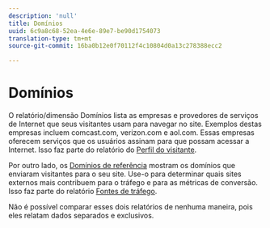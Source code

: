 ```yaml
---
description: 'null'
title: Domínios
uuid: 6c9a8c68-52ea-4e6e-89e7-be90d1754073
translation-type: tm+mt
source-git-commit: 16ba0b12e0f70112f4c10804d0a13c278388ecc2

---
```



# Domínios

O relatório/dimensão Domínios lista as empresas e provedores de serviços de Internet que seus visitantes usam para navegar no site. Exemplos destas empresas incluem comcast.com, verizon.com e aol.com. Essas empresas oferecem serviços que os usuários assinam para que possam acessar a Internet. Isso faz parte do relatório do [Perfil do visitante](reports-visitor-profile.md).

Por outro lado, os [Domínios de referência](/help/components/c-variables/dimensionslist/reports-referring-domains.md) mostram os domínios que enviaram visitantes para o seu site. Use-o para determinar quais sites externos mais contribuem para o tráfego e para as métricas de conversão. Isso faz parte do relatório [Fontes de tráfego](reports-traffic-sources.md).

Não é possível comparar esses dois relatórios de nenhuma maneira, pois eles relatam dados separados e exclusivos.
